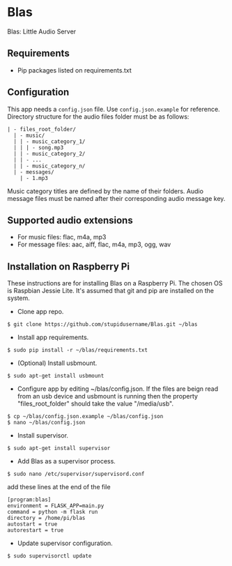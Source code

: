 Blas
====

Blas: Little Audio Server

Requirements
------------

* Pip packages listed on requirements.txt

Configuration
-------------

This app needs a `config.json` file. Use `config.json.example` for reference. Directory structure for the audio files folder must be as follows:
```
| - files_root_folder/
  | - music/
  | | - music_category_1/
  | | | - song.mp3
  | | - music_category_2/
  | | - ...
  | | - music_category_n/
  | - messages/
    | - 1.mp3
```
Music category titles are defined by the name of their folders. Audio message files must be named after their corresponding audio message key.

Supported audio extensions
--------------------------

* For music files: flac, m4a, mp3
* For message files: aac, aiff, flac, m4a, mp3, ogg, wav

Installation on Raspberry Pi
----------------------------

These instructions are for installing Blas on a Raspberry Pi.
The chosen OS is Raspbian Jessie Lite. It's assumed that git and pip are installed on the system.

* Clone app repo.
```
$ git clone https://github.com/stupidusername/Blas.git ~/blas
```
* Install app requirements.
```
$ sudo pip install -r ~/blas/requirements.txt
```
* (Optional) Install usbmount.
```
$ sudo apt-get install usbmount
```
* Configure app by editing ~/blas/config.json.
If the files are beign read from an usb device and usbmount is running then the property "files_root_folder" should take the value "/media/usb".
```
$ cp ~/blas/config.json.example ~/blas/config.json
$ nano ~/blas/config.json
```
* Install supervisor.
```
$ sudo apt-get install supervisor
```
* Add Blas as a supervisor process.
```
$ sudo nano /etc/supervisor/supervisord.conf
```
add these lines at the end of the file
```
[program:blas]                                                                  
environment = FLASK_APP=main.py  
command = python -m flask run
directory = /home/pi/blas
autostart = true
autorestart = true
```
* Update supervisor configuration.
```
$ sudo supervisorctl update
```
